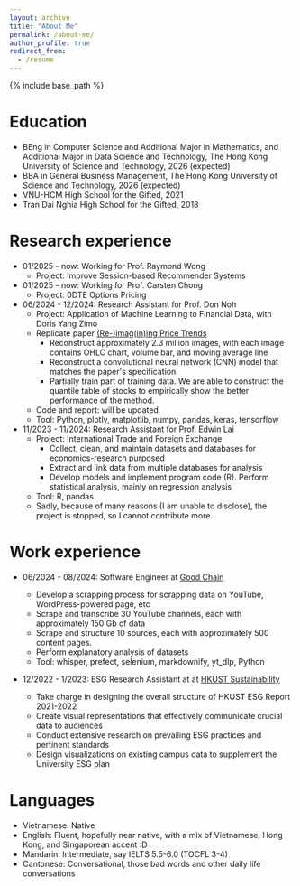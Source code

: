 ```yaml
---
layout: archive
title: "About Me"
permalink: /about-me/
author_profile: true
redirect_from:
  - /resume
---
```


{% include base_path %}

Education
======
* BEng in Computer Science and Additional Major in Mathematics, and Additional Major in Data Science and Technology, The Hong Kong University of Science and Technology, 2026 (expected)
* BBA in General Business Management, The Hong Kong University of Science and Technology, 2026 (expected)
* VNU-HCM High School for the Gifted, 2021
* Tran Dai Nghia High School for the Gifted, 2018

Research experience
=====
* 01/2025 - now: Working for Prof. Raymond Wong
  * Project: Improve Session-based Recommender Systems
* 01/2025 - now: Working for Prof. Carsten Chong
  * Project: 0DTE Options Pricing
* 06/2024 - 12/2024: Research Assistant for Prof. Don Noh
  * Project: Application of Machine Learning to Financial Data, with Doris Yang Zimo
  * Replicate paper [(Re-)imag(in)ing Price Trends](https://economics.yale.edu/research/re-imagining-price-trends)
    * Reconstruct approximately 2.3 million images, with each image contains OHLC chart, volume bar, and moving average line
    * Reconstruct a convolutional neural network (CNN) model that matches the paper's specification
    * Partially train part of training data. We are able to construct the quantile table of stocks to empirically show the better performance of the method.
  * Code and report: will be updated
  * Tool: Python, plotly, matplotlib, numpy, pandas, keras, tensorflow
* 11/2023 - 11/2024: Research Assistant for Prof. Edwin Lai
  * Project: International Trade and Foreign Exchange
    * Collect, clean, and maintain datasets and databases for economics-research purposed
    * Extract and link data from multiple databases for analysis
    * Develop models and implement program code (R). Perform statistical analysis, mainly on regression analysis
  * Tool: R, pandas
  * Sadly, because of many reasons (I am unable to disclose), the project is stopped, so I cannot contribute more.

Work experience
======
* 06/2024 - 08/2024: Software Engineer at [Good Chain](https://www.good-chain.com/)
  * Develop a scrapping process for scrapping data on YouTube, WordPress-powered page, etc
  * Scrape and transcribe 30 YouTube channels, each with approximately 150 Gb of data
  * Scrape and structure 10 sources, each with approximately 500 content pages.
  * Perform explanatory analysis of datasets
  * Tool: whisper, prefect, selenium, markdownify, yt_dlp, Python

* 12/2022 - 1/2023: ESG Research Assistant at at [HKUST Sustainability](https://sust.hkust.edu.hk/)
  * Take charge in designing the overall structure of HKUST ESG Report 2021-2022 
  * Create visual representations that effectively communicate crucial data to audiences
  * Conduct extensive research on prevailing ESG practices and pertinent standards
  * Design visualizations on existing campus data to supplement the University ESG plan

Languages
=====
* Vietnamese: Native
* English: Fluent, hopefully near native, with a mix of Vietnamese, Hong Kong, and Singaporean accent :D
* Mandarin: Intermediate, say IELTS 5.5-6.0 (TOCFL 3-4)
* Cantonese: Conversational, those bad words and other daily life conversations

